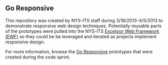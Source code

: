 ## Go Responsive

This repository was created by NYS-ITS staff during 3/18/2013-4/5/2013 to demonstrate responsive web design techniques. Potentially reusable parts of the prototypes were pulled into the NYS-ITS [Excelsior Web Framework (EWF)](https://github.com/nys-its/excelsior-web-framework) so they could be be leveraged and iterated as projects implement responsive design.

For more information, browse the [Go Responsive](http://nys-its.github.com/go-responsive/) prototypes that were created during the code sprint.
